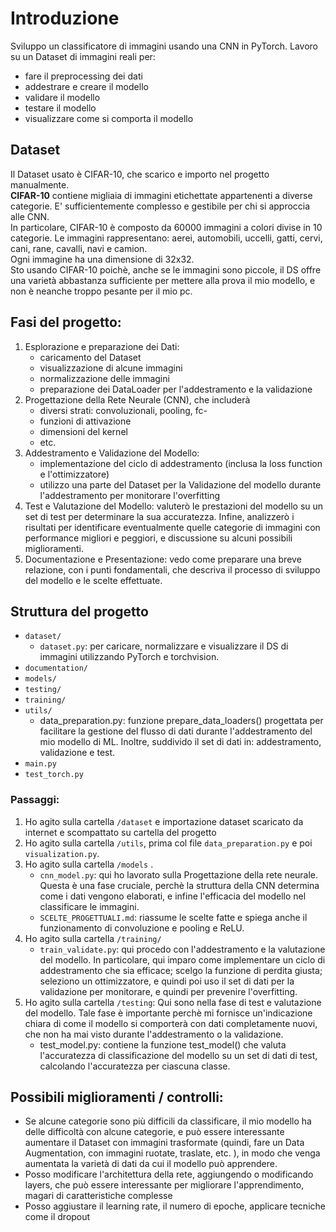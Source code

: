 # Introduzione
Sviluppo un classificatore di immagini usando una CNN in PyTorch.
Lavoro su un Dataset di immagini reali per:
- fare il preprocessing dei dati
- addestrare e creare il modello
- validare il modello
- testare il modello 
- visualizzare come si comporta il modello

## Dataset
Il Dataset usato è CIFAR-10, che scarico e importo nel progetto manualmente.\
**CIFAR-10** contiene migliaia di immagini etichettate appartenenti a diverse categorie. E' sufficientemente complesso e gestibile per chi si approccia alle CNN.\
In particolare, CIFAR-10 è composto da 60000 immagini a colori divise in 10 categorie. Le immagini rappresentano: aerei, automobili, uccelli, gatti, cervi, cani, rane, cavalli, navi e camion.\
Ogni immagine ha una dimensione di 32x32.\
Sto usando CIFAR-10 poichè, anche se le immagini sono piccole, il DS offre una varietà abbastanza sufficiente per mettere alla prova il mio modello, e non è neanche troppo pesante per il mio pc.

## Fasi del progetto:

1. Esplorazione e preparazione dei Dati: 
    - caricamento del Dataset
    - visualizzazione di alcune immagini
    - normalizzazione delle immagini
    - preparazione dei DataLoader per l'addestramento e la validazione
2. Progettazione della Rete Neurale (CNN), che includerà 
    - diversi strati: convoluzionali, pooling, fc-
    - funzioni di attivazione
    - dimensioni del kernel
    - etc.
3. Addestramento e Validazione del Modello:
    - implementazione del ciclo di addestramento (inclusa la loss function e l'ottimizzatore)
    - utilizzo una parte del Dataset per la Validazione del modello durante l'addestramento per monitorare l'overfitting
4. Test e Valutazione del Modello: valuterò le prestazioni del modello su un set di test per determinare la sua accuratezza. Infine, analizzerò i risultati per identificare eventualmente quelle categorie di immagini con performance migliori e peggiori, e discussione su alcuni possibili miglioramenti.
5. Documentazione e Presentazione: vedo come preparare una breve relazione, con i punti fondamentali, che descriva il processo di sviluppo del modello e le scelte effettuate.

## Struttura del progetto
- `dataset/`
    - `dataset.py`: per caricare, normalizzare e visualizzare il DS di immagini utilizzando PyTorch e torchvision.
- `documentation/`
- `models/`
- `testing/`
- `training/`
- `utils/`
    - data_preparation.py: funzione prepare_data_loaders() progettata per facilitare la gestione del flusso di dati durante l'addestramento del mio modello di ML. Inoltre, suddivido il set di dati in: addestramento, validazione e test.
- `main.py`
- `test_torch.py`


### Passaggi:
1. Ho agito sulla cartella `/dataset` e importazione dataset scaricato da internet e scompattato su cartella del progetto
2. Ho agito sulla cartella `/utils`, prima col file `data_preparation.py` e poi `visualization.py`. 
3. Ho agito sulla cartella `/models` . 
    - `cnn_model.py`: qui ho lavorato sulla Progettazione della rete neurale. Questa è una fase cruciale, perchè la struttura della CNN determina come i dati vengono elaborati, e infine l'efficacia del modello nel classificare le immagini.
    - `SCELTE_PROGETTUALI.md`: riassume le scelte fatte e spiega anche il funzionamento di convoluzione e pooling e ReLU.
4. Ho agito sulla cartella `/training/`
    - `train_validate.py`: qui procedo con l'addestramento e la valutazione del modello. In particolare, qui imparo come implementare
   un ciclo di addestramento che sia efficace; scelgo la funzione di perdita giusta; seleziono un ottimizzatore, e quindi poi uso il set di dati per la validazione per monitorare, e quindi per prevenire l'overfitting.
5. Ho agito sulla cartella `/testing`: Qui sono nella fase di test e valutazione del modello. Tale fase è importante perchè mi fornisce un'indicazione chiara di come il modello si comporterà con dati completamente nuovi, che non ha mai visto durante l'addestramento o la validazione.
    - test_model.py: contiene la funzione test_model() che valuta l'accuratezza di classificazione del modello su un set di dati di test, calcolando l'accuratezza per ciascuna classe.

## Possibili miglioramenti / controlli:
- Se alcune categorie sono più difficili da classificare, il mio modello ha delle difficoltà con alcune categorie, e può essere
interessante aumentare il Dataset con immagini trasformate (quindi, fare un Data Augmentation, con immagini ruotate, traslate, etc. ),
in modo che venga aumentata la varietà di dati da cui il modello può apprendere.
- Posso modificare l'architettura della rete, aggiungendo o modificando layers, che può essere interessante per migliorare l'apprendimento, magari di caratteristiche complesse
- Posso aggiustare il learning rate, il numero di epoche, applicare tecniche come il dropout
